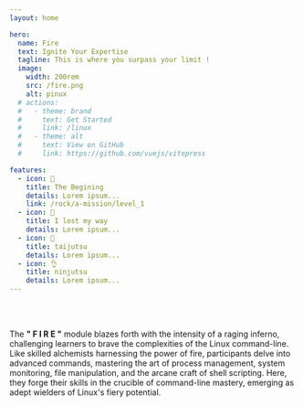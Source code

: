 ```yaml
---
layout: home

hero:
  name: Fire
  text: Ignite Your Expertise 
  tagline: This is where you surpass your limit !
  image:
    width: 200rem
    src: /fire.png
    alt: pinux
  # actions:
  #   - theme: brand
  #     text: Get Started
  #     link: /linux
  #   - theme: alt
  #     text: View on GitHub
  #     link: https://github.com/vuejs/vitepress

features:
  - icon: 🤘
    title: The Begining
    details: Lorem ipsum...
    link: /rock/a-mission/level_1
  - icon: 👋
    title: I lost my way
    details: Lorem ipsum...
  - icon: 👊
    title: taijutsu
    details: Lorem ipsum...
  - icon: 👌
    title: ninjutsu
    details: Lorem ipsum...
---
```


<br/>
<br/>
<div class="text-justify">

The __" F I R E "__ module blazes forth with the intensity of a raging inferno, challenging learners to brave the complexities of the Linux command-line. Like skilled alchemists harnessing the power of fire, participants delve into advanced commands, mastering the art of process management, system monitoring, file manipulation, and the arcane craft of shell scripting. Here, they forge their skills in the crucible of command-line mastery, emerging as adept wielders of Linux's fiery potential.

</div>